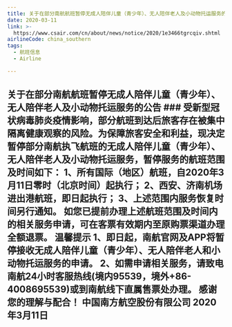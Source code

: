 ```yaml
---
title: 关于在部分南航航班暂停无成人陪伴儿童（青少年）、无人陪伴老人及小动物托运服务的公告
date: 2020-03-11
link: >-
  https://www.csair.com/cn/about/news/notice/2020/1e3466tgrcqiv.shtml
airlineCode: china_southern
tags:
  - 航班信息
  - Airline

---
```

## **关于在部分南航航班暂停无成人陪伴儿童（青少年）、无人陪伴老人及小动物托运服务的公告** ### 受新型冠状病毒肺炎疫情影响，部分航班到达后旅客存在被集中隔离健康观察的风险。为保障旅客安全和利益，现决定暂停部分南航执飞航班的无成人陪伴儿童（青少年）、无人陪伴老人及小动物托运服务，暂停服务的航班范围及时间如下： 1、所有国际（地区）航班，自2020年3月11日零时（北京时间）起执行； 2、西安、济南机场进出港航班，即日起执行； 3、上述范围内服务恢复时间另行通知。 如您已提前办理上述航班范围及时间内的相关服务申请，可在客票有效期内至原购票渠道办理全额退票。 **温馨提示** 1、即日起，南航官网及APP将暂停接收无成人陪伴儿童（青少年）、无人陪伴老人和小动物托运服务的申请。 2、如需申请相关服务，请致电南航24小时客服热线(境内95539，境外+86-4008695539)或到南航线下直属售票处办理。 感谢您的理解与配合！ 中国南方航空股份有限公司 2020年3月11日
